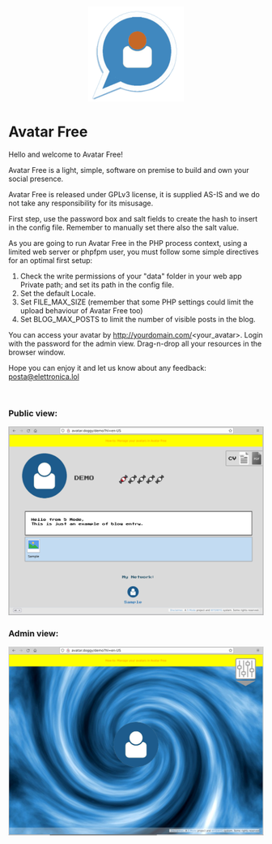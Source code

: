 <p align="center">
    <a href="https://avatarfree.org">
        <img src="/Public/res/AFlogo2.png" width="188" title="Avatar Free" alt="Avatar Free">
    </a>
</p>

# Avatar Free

Hello and welcome to Avatar Free!<br>
	  
Avatar Free is a light, simple, software on premise to build and own your social presence.<br>
	   
Avatar Free is released under GPLv3 license, it is supplied AS-IS and we do not take any responsibility for its misusage.<br>
	   
First step, use the password box and salt fields to create the hash to insert in the config file. Remember to manually set there also the salt value.<br>
	   
As you are going to run Avatar Free in the PHP process context, using a limited web server or phpfpm user, you must follow some simple directives for an optimal first setup:<br>

<ol>
<li>Check the write permissions of your "data" folder in your web app Private path; and set its path in the config file.</li>
<li>Set the default Locale.</li>
<li>Set FILE_MAX_SIZE (remember that some PHP settings could limit the upload behaviour of Avatar Free too)</li>
<li>Set BLOG_MAX_POSTS to limit the number of visible posts in the blog.</li>
</ol> 

You can access your avatar by http://yourdomain.com/<your_avatar>. Login with the password for the admin view. Drag-n-drop all your resources in the browser window.<br>

Hope you can enjoy it and let us know about any feedback: <a href="mailto:posta@elettronica.lol" style="color:#e6d236;">posta@elettronica.lol</a>

<br>

### Public view:

![Avatar Free in action #1](/Public/res/screenshot1.png)<br>

### Admin view:

![Avatar Free in action #2](/Public/res/screenshot2.png)<br>
